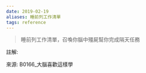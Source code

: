 ```yaml
---
date: 2019-02-19
aliases: 睡前列工作清單
tags: reference
---
```


>睡前列工作清單，召喚你腦中殭屍幫你完成隔天任務


註解: 

來源: B0166_大腦喜歡這樣學
